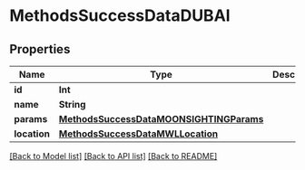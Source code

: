 # MethodsSuccessDataDUBAI

## Properties
Name | Type | Description | Notes
------------ | ------------- | ------------- | -------------
**id** | **Int** |  | [optional] 
**name** | **String** |  | [optional] 
**params** | [**MethodsSuccessDataMOONSIGHTINGParams**](MethodsSuccessDataMOONSIGHTINGParams.md) |  | [optional] 
**location** | [**MethodsSuccessDataMWLLocation**](MethodsSuccessDataMWLLocation.md) |  | [optional] 

[[Back to Model list]](../README.md#documentation-for-models) [[Back to API list]](../README.md#documentation-for-api-endpoints) [[Back to README]](../README.md)


